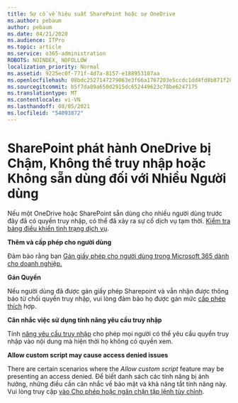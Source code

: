 ```yaml
---
title: Sự cố về hiệu suất SharePoint hoặc sự OneDrive
ms.author: pebaum
author: pebaum
ms.date: 04/21/2020
ms.audience: ITPro
ms.topic: article
ms.service: o365-administration
ROBOTS: NOINDEX, NOFOLLOW
localization_priority: Normal
ms.assetid: 9225ec0f-771f-4d7a-8157-e188953107aa
ms.openlocfilehash: 08bdc2527147279063e3f66a1767203e5ccdc1dd4fd8b871f2800d3f71b9a233
ms.sourcegitcommit: b5f7da89a650d2915dc652449623c78be6247175
ms.translationtype: MT
ms.contentlocale: vi-VN
ms.lasthandoff: 08/05/2021
ms.locfileid: "54093872"
---
```

# <a name="sharepoint-or-onedrive-slow-inaccessible-or-unavailable-for-multiple-users"></a>SharePoint phát hành OneDrive bị Chậm, Không thể truy nhập hoặc Không sẵn dùng đối với Nhiều Người dùng

Nếu một OneDrive hoặc SharePoint sẵn dùng cho nhiều người dùng trước đây đã có quyền truy nhập, có thể đã xảy ra sự cố dịch vụ tạm thời. [Kiểm tra bảng điều khiển tình trạng dịch vụ](https://portal.office.com/adminportal/home#/servicehealth).

**Thêm và cấp phép cho người dùng**

Đảm bảo rằng bạn [Gán giấy phép cho người dùng trong Microsoft 365 dành cho doanh nghiệp.](https://docs.microsoft.com/microsoft-365/admin/add-users/add-users)


**Gán Quyền**

Nếu người dùng đã được gán giấy phép Sharepoint và vẫn nhận được thông báo từ chối quyền truy nhập, vui lòng đảm bảo họ được gán mức [cấp phép thích](https://docs.microsoft.com/sharepoint/understanding-permission-levels) hợp.

**Cân nhắc việc sử dụng tính năng yêu cầu truy nhập**

Tính [năng yêu cầu truy nhập](https://support.office.com/article/Set-up-and-manage-access-requests-94B26E0B-2822-49D4-929A-8455698654B3) cho phép mọi người có thể yêu cầu quyền truy nhập vào nội dung mà hiện thời họ không có quyền xem.

**Allow custom script may cause access denied issues**

There are certain scenarios where the *Allow custom script* feature may be presenting an access denied. Để biết danh sách các tính năng bị ảnh hưởng, những điều cần cân nhắc về bảo mật và khả năng tắt tính năng này. Vui lòng truy cập [vào Cho phép hoặc ngăn chặn tập lệnh tùy chỉnh](https://docs.microsoft.com/sharepoint/allow-or-prevent-custom-script).

